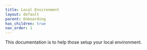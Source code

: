```yaml
---
title: Local Environment
layout: default
parent: Onboarding
has_children: true
nav_order: 1
---
```


This documentation is to help those setup your local environment.